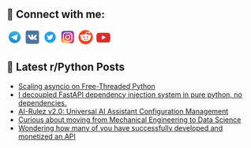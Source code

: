 ## 🔎 Connect with me:
[<img src="https://github.com/bullbesh/bullbesh/blob/main/images/Telegram.png" width="32" height="32" />](https://t.me/bullbesh)
[<img src="https://github.com/bullbesh/bullbesh/blob/main/images/VK.png" width="32" height="32" />](https://vk.com/bullbesh)
[<img src="https://github.com/bullbesh/bullbesh/blob/main/images/Twitter.png" width="32" height="32" />](https://twitter.com/bullbesh1)
[<img src="https://github.com/bullbesh/bullbesh/blob/main/images/Instagram.png" width="32" height="32" />](https://www.instagram.com/bullbesh)
[<img src="https://github.com/bullbesh/bullbesh/blob/main/images/Reddit.png" width="32" height="32" />](https://www.reddit.com/user/bullbesh)
[<img src="https://github.com/bullbesh/bullbesh/blob/main/images/YouTube.png" width="32" height="32" />](https://www.youtube.com/channel/UCtfjRs6uzgq5mfm8S06WTcg)

## 📕 Latest r/Python Posts
<!-- BLOG-POST-LIST:START -->
- [Scaling asyncio on Free-Threaded Python](https://www.reddit.com/r/Python/comments/1ndk80g/scaling_asyncio_on_freethreaded_python/)
- [I decoupled FastAPI dependency injection system in pure python, no dependencies.](https://www.reddit.com/r/Python/comments/1ndj5vz/i_decoupled_fastapi_dependency_injection_system/)
- [AI-Rulez v2.0: Universal AI Assistant Configuration Management](https://www.reddit.com/r/Python/comments/1ndhycj/airulez_v20_universal_ai_assistant_configuration/)
- [Curious about moving from Mechanical Engineering to Data Science](https://www.reddit.com/r/Python/comments/1ndgpwv/curious_about_moving_from_mechanical_engineering/)
- [Wondering how many of you have successfully developed and monetized an API](https://www.reddit.com/r/Python/comments/1nd72p7/wondering_how_many_of_you_have_successfully/)
<!-- BLOG-POST-LIST:END -->
